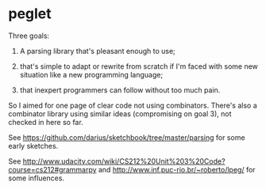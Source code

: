 peglet
======

Three goals:

1. A parsing library that's pleasant enough to use;

2. that's simple to adapt or rewrite from scratch if I'm faced with
some new situation like a new programming language;

3. that inexpert programmers can follow without too much pain. 

So I aimed for one page of clear code not using combinators. There's
also a combinator library using similar ideas (compromising on goal
3), not checked in here so far.

See https://github.com/darius/sketchbook/tree/master/parsing
for some early sketches.

See http://www.udacity.com/wiki/CS212%20Unit%203%20Code?course=cs212#grammarpy
and http://www.inf.puc-rio.br/~roberto/lpeg/ for some influences.
